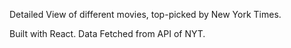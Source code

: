 Detailed View of different movies, top-picked by New York Times.

Built with React.
Data Fetched from API of NYT.
